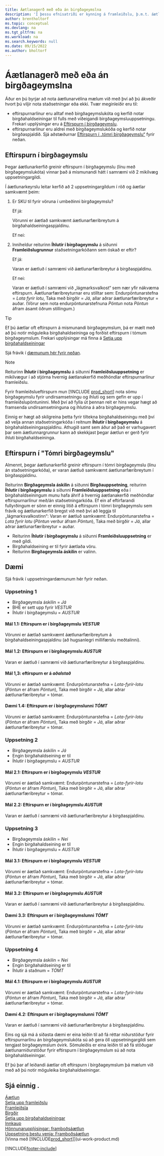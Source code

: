 ```yaml
---
title: Áætlanagerð með eða án birgðageymslna
description: 'Í þessu efnisatriði er kynning á framleiðslu, þ.m.t. áætlanagerð framboðs, í Business Central.'
author: brentholtorf
ms.topic: conceptual
ms.devlang: na
ms.tgt_pltfrm: na
ms.workload: na
ms.search.keywords: null
ms.date: 09/15/2022
ms.author: bholtorf
---
```

# <a name="planning-with-or-without-locations"></a>Áætlanagerð með eða án birgðageymslna

Áður en þú byrjar að nota áætlunarvélina mælum við með því að þú ákveðir hvort þú viljir nota staðsetningar eða ekki. Tvær meginleiðir eru til:

* eftirspurnarlínur eru alltaf með birgðageymslukóta og kerfið notar birgðahaldseiningar til fulls með viðeigandi birgðageymsluuppsetningu. Frekari upplýsingar eru á [Eftirspurn í birgðageymslu](#demand-at-location).  
* eftirspurnarlínur eru aldrei með birgðageymslukóða og kerfið notar birgðaspjaldið. Sjá aðstæðurnar [Eftirspurn í „tómri birgðageymslu“](#demand-at-blank-location) fyrir neðan.

## <a name="demand-at-location"></a>Eftirspurn í birgðageymslu

Þegar áætlunarkerfið greinir eftirspurn í birgðageymslu (línu með birgðageymslukóta) vinnar það á mismunandi hátt í samræmi við 2 mikilvæg uppsetningargildi.  

Í áætlunarkeyrslu leitar kerfið að 2 uppsetningargildum í röð og áætlar samkvæmt þeim:  

1. Er SKU til fyrir vöruna í umbeðinni birgðageymslu?  

    Ef já:  

    Vörunni er áætlað samkvæmt áætlunarfæribreytum á birgðahaldseiningaspjaldinu.  

    Ef nei:  

2. Inniheldur reiturinn **Íhlutir í birgðageymslu** á síðunni **Framleiðslugrunnur** staðsetningarkóðann sem óskað er eftir?  

    Ef já:  

    Varan er áætluð í samræmi við áætlunarfæribreytur á birgðaspjaldinu.  

    Ef nei:  

    Varan er áætluð í samræmi við „lágmarksvalkost“ sem nær yfir nákvæma eftirspurn. Áætlunarfæribreyturnar eru stilltar sem: Endurpöntunarstefna = *Lota fyrir lotu*, Taka með birgðir = *Já*, allar aðrar áætlunarfæribreytur = auðar. (Vörur sem nota endurpöntunarstefnuna *Pöntun* nota *Pöntun* áfram ásamt öðrum stillingum.)

> [!TIP]
> Ef þú áætlar oft eftirspurn á mismunandi birgðageymslum, þá er mælt með að þú notir möguleika birgðahaldseininga og forðist eftirspurn í tómum birgðageymslum. Frekari upplýsingar má finna á [Setja upp birgðahaldseiningar](inventory-how-to-set-up-stockkeeping-units.md)

Sjá frávik í [dæmunum hér fyrir neðan](#scenarios).

> [!NOTE]
> Reiturinn **Íhlutir í birgðageymslu** á síðunni **Framleiðsluuppsetning** er mikilvægur í að stjórna hvernig áætlanakerfið meðhöndlar eftirspurnarlínur framleiðslu.
>
> Fyrir framleiðslueftirspurn mun [!INCLUDE [prod_short](includes/prod_short.md)] nota sömu birgðageymslu fyrir undirsamsetningu og íhluti og sem gefin er upp í framleiðslupöntuninni. Með því að fylla út þennan reit er hins vegar hægt að framsenda undirsamsetninguna og íhlutina á aðra birgðageymslu.
>
> Einnig er hægt að skilgreina þetta fyrir tiltekna birgðahaldseiningu með því að velja annan staðsetningarkóða í reitnum **Íhlutir í birgðageymslu** á birgðahaldseiningaspjaldinu. Athugið samt sem áður að það er varhugavert þar sem áætlunnargrunnur kann að skekkjast þegar áætlun er gerð fyrir íhluti birgðahaldseininga.

## <a name="demand-at-blank-location"></a>Eftirspurn í "Tómri birgðageymslu"

Almennt, þegar áætlunarkerfið greinir eftirspurn í tómri birgðageymslu (línu án staðsetningarkóða), er varan áætluð samkvæmt áætlunarfæribreytum í birgðaspjaldinu.

Reiturinn **Birgðageymsla áskilin** á síðunni **Birgðauppsetning**, reiturinn **Íhlutir í birgðageymslu** á síðunni **Framleiðsluuppsetning** eða í birgðahaldseiningum munu hafa áhrif á hvernig áætlanakerfið meðhöndlar eftirspurnarlínur með/án staðsetningarkóða. Ef ein af eftirfarandi fullyrðingum er sönn er einnig litið á eftirspurn í tómri birgðageymslu sem frávik og áætlunarkerfið bregst við með því að leggja til „lágmarksvalkostinn“: Varan er áætluð samkvæmt: Endurpöntunarstefna = *Lota fyrir lotu* (*Pöntun* verður áfram *Pöntun*), Taka með birgðir = *Já*, allar aðrar áætlunarfæribreytur = auðar.

* Reiturinn **Íhlutir í birgðageymslu** á síðunni **Framleiðsluuppsetning** er með gildi.
* Birgðahaldseining er til fyrir áætlaða vöru.
* Reiturinn **Birgðageymsla áskilin** er valinn.

## <a name="scenarios"></a>Dæmi

Sjá frávik í uppsetningardæmunum hér fyrir neðan.

### <a name="setup-1"></a>Uppsetning 1

* Birgðageymsla áskilin = *Já*  
* BHE er sett upp fyrir *VESTUR*  
* Íhlutir í birgðageymslu = *AUSTUR*  

#### <a name="case-11-demand-is-at-west-location"></a>Mál 1.1: Eftirspurn er í birgðageymslu *VESTUR*

Vörunni er áætlað samkvæmt áætlunarfæribreytum á birgðahaldseiningaspjaldinu (að hugsanlegri millifærslu meðtalinni).

#### <a name="case-12-demand-is-at-east-location"></a>Mál 1.2: Eftirspurn er í birgðageymslu *AUSTUR*

Varan er áætluð í samræmi við áætlunarfæribreytur á birgðaspjaldinu.

#### <a name="case-13-demand-is-at-main-location"></a>Mál 1,3: eftirspurn er á  *aðalstað*

Vörunni er áætlað samkvæmt: Endurpöntunarstefna = *Lota-fyrir-lotu* (*Pöntun* er áfram *Pöntun*), Taka með birgðir = *Já*, allar aðrar áætlunarfæribreytur = tómar.

#### <a name="case-14-demand-is-at-blank-location"></a>Dæmi 1.4: Eftirspurn er í birgðageymslunni *TÓMT*

Vörunni er áætlað samkvæmt: Endurpöntunarstefna = *Lota-fyrir-lotu* (*Pöntun* er áfram *Pöntun*), Taka með birgðir = *Já*, allar aðrar áætlunarfæribreytur = tómar.

### <a name="setup-2"></a>Uppsetning 2

* Birgðageymsla áskilin = *Já*  
* Engin birgðahaldseining er til  
* Íhlutir í birgðageymslu = *AUSTUR*  

#### <a name="case-21-demand-is-at-west-location"></a>Mál 2.1: Eftirspurn er í birgðageymslu *VESTUR*

Vörunni er áætlað samkvæmt: Endurpöntunarstefna = *Lota-fyrir-lotu* (*Pöntun* er áfram *Pöntun*), Taka með birgðir = *Já*, allar aðrar áætlunarfæribreytur = tómar.

#### <a name="case-22-demand-is-at-east-location"></a>Mál 2.2: Eftirspurn er í birgðageymslu *AUSTUR*

Varan er áætluð í samræmi við áætlunarfæribreytur á birgðaspjaldinu.  

### <a name="setup-3"></a>Uppsetning 3

* Birgðageymsla áskilin = *Nei*  
* Engin birgðahaldseining er til  
* Íhlutir í birgðageymslu = *AUSTUR*  

#### <a name="case-31-demand-is-at-west-location"></a>Mál 3.1: Eftirspurn er í birgðageymslu *VESTUR*

Vörunni er áætlað samkvæmt: Endurpöntunarstefna = *Lota-fyrir-lotu* (*Pöntun* er áfram *Pöntun*), Taka með birgðir = *Já*, allar aðrar áætlunarfæribreytur = tómar.

#### <a name="case-32-demand-is-at-east-location"></a>Mál 3.2: Eftirspurn er í birgðageymslu *AUSTUR*

Varan er áætluð í samræmi við áætlunarfæribreytur á birgðaspjaldinu.  

#### <a name="case-33-demand-is-at-blank-location"></a>Dæmi 3.3: Eftirspurn er í birgðageymslunni *TÓMT*

Vörunni er áætlað samkvæmt: Endurpöntunarstefna = *Lota-fyrir-lotu* (*Pöntun* er áfram *Pöntun*), Taka með birgðir = *Já*, allar aðrar áætlunarfæribreytur = tómar.

### <a name="setup-4"></a>Uppsetning 4

* Birgðageymsla áskilin = *Nei*  
* Engin birgðahaldseining er til  
* Íhlutir á staðnum = *TÓMT*  

#### <a name="case-41-demand-is-at-east-location"></a>Mál 4.1: Eftirspurn er í birgðageymslu *AUSTUR*

Vörunni er áætlað samkvæmt: Endurpöntunarstefna = *Lota-fyrir-lotu* (*Pöntun* er áfram *Pöntun*), Taka með birgðir = *Já*, allar aðrar áætlunarfæribreytur = tómar.

#### <a name="case-42-demand-is-at-blank-location"></a>Dæmi 4.2: Eftirspurn er í birgðageymslunni *TÓMT*

Varan er áætluð í samræmi við áætlunarfæribreytur á birgðaspjaldinu.

Eins og sjá má á síðasta dæmi er eina leiðin til að fá réttar niðurstöður fyrir eftirspurnarlínu án birgðageymslukóta sú að gera öll uppsetningargildi sem tengjast birgðageymslum óvirk. Sömuleiðis er eina leiðin til að fá stöðugar áætlunarniðurstöður fyrir eftirspurn í birgðageymslum sú að nota birgðahaldseiningar.  

Ef þú þar af leiðandi áætlar oft eftirspurn í birgðageymslum þá mælum við með að þú notir möguleika birgðahaldseiningar.

## <a name="see-also"></a>Sjá einnig .

[Áætlun](production-planning.md)  
[Setja upp framleiðslu](production-configure-production-processes.md)  
[Framleiðsla](production-manage-manufacturing.md)  
[Birgðir](inventory-manage-inventory.md)  
[Setja upp birgðahaldseiningar](inventory-how-to-set-up-stockkeeping-units.md)  
[Innkaup](purchasing-manage-purchasing.md)  
[Hönnunarupplýsingar: framboðsáætlun](design-details-supply-planning.md)  
[Uppsetning bestu venja: Framboðsáætlun](setup-best-practices-supply-planning.md)  
[Vinna með [!INCLUDE[prod_short](includes/prod_short.md)]](ui-work-product.md)  

[!INCLUDE[footer-include](includes/footer-banner.md)]
